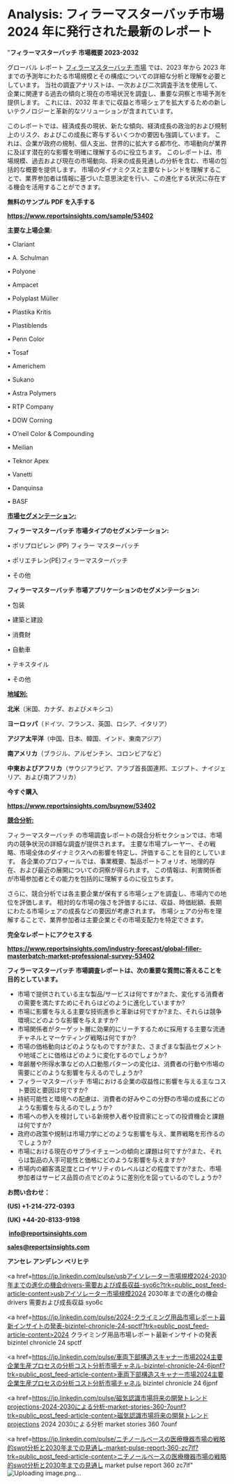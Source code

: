 # Analysis: フィラーマスターバッチ市場 2024 年に発行された最新のレポート

"<strong>フィラーマスターバッチ 市場概要 2023-2032</strong>

グローバル レポート <a href=https://www.reportsinsights.com/sample/53402>フィラーマスターバッチ 市場</a> では、2023 年から 2023 年までの予測年にわたる市場規模とその構成についての詳細な分析と理解を必要としています。 当社の調査アナリストは、一次および二次調査手法を使用して、企業に関連する過去の傾向と現在の市場状況を調査し、重要な洞察と市場予測を提供します。 これには、2032 年までに収益と市場シェアを拡大​​するための新しいテクノロジーと革新的なソリューションが含まれています。

このレポートでは、経済成長の現状、新たな傾向、経済成長の政治的および規制上のリスク、およびこの成長に寄与するいくつかの要因も強調しています。 これは、企業が政府の規制、個人支出、世界的に拡大する都市化、市場動向が業界に及ぼす潜在的な影響を明確に理解するのに役立ちます。 このレポートは、市場規模、過去および現在の市場動向、将来の成長見通しの分析を含む、市場の包括的な概要を提供します。 市場のダイナミクスと主要なトレンドを理解することで、業界参加者は情報に基づいた意思決定を行い、この進化する状況に存在する機会を活用することができます。

<strong><b>無料のサンプル PDF を入手する</b></strong>

<a href=https://www.reportsinsights.com/sample/53402><strong><u>https://www.reportsinsights.com/sample/53402</u></strong></a>

<strong>主要な上場企業:</strong>

• Clariant

• A. Schulman

• Polyone

• Ampacet

• Polyplast Müller

• Plastika Kritis

• Plastiblends

• Penn Color

• Tosaf

• Americhem

• Sukano

• Astra Polymers

• RTP Company

• DOW Corning

• O’neil Color & Compounding

• Meilian

• Teknor Apex

• Vanetti

• Danquinsa

• BASF

<strong><u>市場セグメンテーション</u></strong><strong><u>:</u></strong>

<strong>フィラーマスターバッチ 市場タイプのセグメンテーション:</strong>

• ポリプロピレン (PP) フィラー マスターバッチ

• ポリエチレン(PE)フィラーマスターバッチ

• その他

<strong>フィラーマスターバッチ 市場アプリケーションのセグメンテーション:</strong>

• 包装

• 建築と建設

• 消費財

• 自動車

• テキスタイル

• その他

<strong><u>地域別</u></strong><strong><u>:</u></strong>

<strong>北米</strong>（米国、カナダ、およびメキシコ）

<strong>ヨーロッパ</strong>（ドイツ、フランス、英国、ロシア、イタリア）

<strong>アジア太平洋</strong>（中国、日本、韓国、インド、東南アジア）

<strong>南アメリカ</strong>（ブラジル、アルゼンチン、コロンビアなど）

<strong>中東およびアフリカ</strong>（サウジアラビア、アラブ首長国連邦、エジプト、ナイジェリア、および南アフリカ）

<strong>今すぐ購入</strong>

<a href=https://www.reportsinsights.com/buynow/53402><strong><u>https://www.reportsinsights.com/buynow/53402</u></strong></a>

<strong><u>競合分析:</u></strong>

フィラーマスターバッチ の市場調査レポートの競合分析セクションでは、市場内の競争状況の詳細な調査が提供されます。 主要な市場プレーヤー、その戦略、市場全体のダイナミクスへの影響を特定し、評価することを目的としています。 各企業のプロフィールでは、事業概要、製品ポートフォリオ、地理的存在、および最近の展開についての洞察が得られます。 この情報は、利害関係者が市場参加者とその能力を包括的に理解するのに役立ちます。

さらに、競合分析では各主要企業が保有する市場シェアを調査し、市場内での地位を評価します。 相対的な市場の強さを評価するには、収益、時価総額、長期にわたる市場シェアの成長などの要因が考慮されます。 市場シェアの分布を理解することで、業界参加者は主要企業とその市場支配力を特定できます。

<strong>完全なレポートにアクセスする</strong>

<a href=https://www.reportsinsights.com/industry-forecast/global-filler-masterbatch-market-professional-survey-53402><strong><u><b>https://www.reportsinsights.com/industry-forecast/global-filler-masterbatch-market-professional-survey-53402</b></u></strong></a>

<strong><b>フィラーマスターバッチ 市場調査レポートは、次の重要な質問に答えることを目的としています。</b></strong>
<ul>
  <li>市場で提供されている主な製品/サービスは何ですか?また、変化する消費者の需要を満たすためにそれらはどのように進化していますか?</li>
  <li>市場に影響を与える主要な技術進歩と革新は何ですか?また、それらは競争環境にどのような影響を与えますか?</li>
  <li>市場関係者がターゲット層に効果的にリーチするために採用する主要な流通チャネルとマーケティング戦略は何ですか?</li>
  <li>市場の価格動向はどのようなものですか?また、さまざまな製品セグメントや地域ごとに価格はどのように変化するのでしょうか?</li>
  <li>年齢層や所得水準などの人口動態パターンの変化は、消費者の行動や市場の需要にどのような影響を与えるのでしょうか?</li>
  <li>フィラーマスターバッチ 市場における企業の収益性に影響を与える主なコスト要因と要因は何ですか?</li>
  <li>持続可能性と環境への配慮は、消費者の好みやこの分野の市場の成長にどのような影響を与えるのでしょうか?</li>
  <li>市場への参入を検討している新規参入者や投資家にとっての投資機会と課題は何ですか?</li>
  <li>政府の政策や規制は市場力学にどのような影響を与え、業界戦略を形作るのでしょうか?</li>
  <li>市場における現在のサプライチェーンの傾向と課題は何ですか?また、それらは製品の入手可能性と価格にどのような影響を与えますか?</li>
  <li>市場内の顧客満足度とロイヤリティのレベルはどの程度ですか?また、市場参加者はサービス品質の点でどのように差別化を図っているのでしょうか?</li>
</ul>
<strong>お問い合わせ：</strong>

<strong>(US) +1-214-272-0393</strong>

<strong>(UK) +44-20-8133-9198</strong>

<strong> </strong><a href=info@reportsinsights.com><strong><u>info@reportsinsights.com</u></strong></a>

<a href=sales@reportsinsights.com><strong><u>sales@reportsinsights.com</u></strong></a>

<strong>アンセレ アンデレン ベリヒテ</strong>

<a href=https://jp.linkedin.com/pulse/usbアイソレーター市場規模2024-2030年までの進化の機会drivers-需要および成長収益-syo6c?trk=public_post_feed-article-content>usbアイソレーター市場規模2024 2030年までの進化の機会drivers 需要および成長収益 syo6c</a>

<a href=https://jp.linkedin.com/pulse/2024-クライミング用品市場レポート最新インサイトの発表-bizintel-chronicle-24-spctf?trk=public_post_feed-article-content>2024 クライミング用品市場レポート最新インサイトの発表 bizintel chronicle 24 spctf</a>

<a href=https://jp.linkedin.com/pulse/車両下部構造スキャナー市場2024主要企業生産プロセスの分析コスト分析市場チャネル-bizintel-chronicle-24-6jpnf?trk=public_post_feed-article-content>車両下部構造スキャナー市場2024主要企業生産プロセスの分析コスト分析市場チャネル bizintel chronicle 24 6jpnf</a>

<a href=https://jp.linkedin.com/pulse/磁気認識市場将来の開発トレンドprojections-2024-2030による分析-market-stories-360-7ounf?trk=public_post_feed-article-content>磁気認識市場将来の開発トレンドprojections 2024 2030による分析 market stories 360 7ounf</a>

<a href=https://jp.linkedin.com/pulse/ニチノールベースの医療機器市場の戦略的swot分析と2030年までの見通し-market-pulse-report-360-zc7lf?trk=public_post_feed-article-content>ニチノールベースの医療機器市場の戦略的swot分析と2030年までの見通し market pulse report 360 zc7lf</a>"
![Uploading image.png…]()
